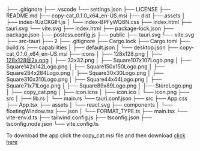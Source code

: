 ├── .gitignore
├── .vscode
    └── settings.json
├── LICENSE
├── README.md
├── copy-cat_0.1.0_x64_en-US.msi
├── dist
    ├── assets
    │   ├── index-1UzCKGlH.js
    │   └── index-BPFyWQ8N.css
    ├── index.html
    ├── tauri.svg
    └── vite.svg
├── index.html
├── package-lock.json
├── package.json
├── postcss.config.js
├── public
    ├── tauri.svg
    └── vite.svg
├── src-tauri
    ├── 2
    ├── .gitignore
    ├── Cargo.lock
    ├── Cargo.toml
    ├── build.rs
    ├── capabilities
    │   ├── default.json
    │   └── desktop.json
    ├── copy-cat_0.1.0_x64_en-US.msi
    ├── icons
    │   ├── 128x128.png
    │   ├── 128x128@2x.png
    │   ├── 32x32.png
    │   ├── Square107x107Logo.png
    │   ├── Square142x142Logo.png
    │   ├── Square150x150Logo.png
    │   ├── Square284x284Logo.png
    │   ├── Square30x30Logo.png
    │   ├── Square310x310Logo.png
    │   ├── Square44x44Logo.png
    │   ├── Square71x71Logo.png
    │   ├── Square89x89Logo.png
    │   ├── StoreLogo.png
    │   ├── copy_cat.png
    │   ├── icon.icns
    │   ├── icon.ico
    │   └── icon.png
    ├── src
    │   ├── lib.rs
    │   └── main.rs
    └── tauri.conf.json
├── src
    ├── App.css
    ├── App.tsx
    ├── assets
    │   └── react.svg
    ├── components
    │   └── floatingWindow.tsx
    ├── json
    │   └── FORMAT_TYPE.ts
    ├── main.tsx
    └── vite-env.d.ts
├── tailwind.config.js
├── tsconfig.json
├── tsconfig.node.json
└── vite.config.ts

To download the app click the copy_cat.msi file and then download [click here](https://github.com/Prasannajaga/copy-cat-taurifying/copy-cat_0.1.0_x64_en-US.msi)
